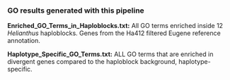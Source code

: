 ### GO results generated with this pipeline

**Enriched_GO_Terms_in_Haploblocks.txt:** All GO terms enriched inside 12 *Helianthus* haploblocks. Genes from the Ha412 filtered Eugene reference annotation. 

**Haplotype_Specific_GO_Terms.txt:** ALL GO terms that are enriched in divergent genes compared to the haploblock background, haplotype-specific.
